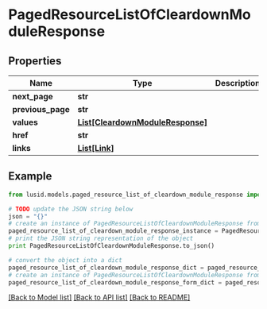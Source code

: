 # PagedResourceListOfCleardownModuleResponse


## Properties
Name | Type | Description | Notes
------------ | ------------- | ------------- | -------------
**next_page** | **str** |  | [optional] 
**previous_page** | **str** |  | [optional] 
**values** | [**List[CleardownModuleResponse]**](CleardownModuleResponse.md) |  | 
**href** | **str** |  | [optional] 
**links** | [**List[Link]**](Link.md) |  | [optional] 

## Example

```python
from lusid.models.paged_resource_list_of_cleardown_module_response import PagedResourceListOfCleardownModuleResponse

# TODO update the JSON string below
json = "{}"
# create an instance of PagedResourceListOfCleardownModuleResponse from a JSON string
paged_resource_list_of_cleardown_module_response_instance = PagedResourceListOfCleardownModuleResponse.from_json(json)
# print the JSON string representation of the object
print PagedResourceListOfCleardownModuleResponse.to_json()

# convert the object into a dict
paged_resource_list_of_cleardown_module_response_dict = paged_resource_list_of_cleardown_module_response_instance.to_dict()
# create an instance of PagedResourceListOfCleardownModuleResponse from a dict
paged_resource_list_of_cleardown_module_response_form_dict = paged_resource_list_of_cleardown_module_response.from_dict(paged_resource_list_of_cleardown_module_response_dict)
```
[[Back to Model list]](../README.md#documentation-for-models) [[Back to API list]](../README.md#documentation-for-api-endpoints) [[Back to README]](../README.md)


